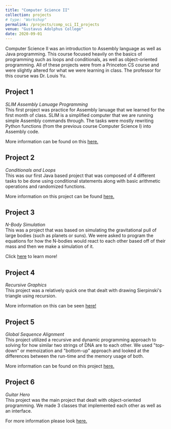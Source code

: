 ```yaml
---
title: "Computer Science II"
collection: projects
# type: "Workshop"
permalink: /projects/comp_sci_II_projects
venue: "Gustavus Adolphus College"
date: 2020-09-01
---
```


Computer Science II was an introduction to Assembly language as well as Java programming. This course focused heavily on the basics of programming such as loops and conditionals, as well as object-oriented programming. All of these projects were from a Princeton CS course and were slightly altered for what we were learning in class. The professor for this course was Dr. Louis Yu. 

## **Project 1**    
*SLIM Assembly Lanuage Programming*  
This first project was practice for Assembly lanuage that we learned for the first month of class. SLIM is a simplified computer that we are running simple Assembly commands through. The tasks were mostly rewriting Python functions (from the previous course Computer Science I) into Assembly code. 

More information can be found on this <a href = "https://github.com/abbyruthe/cs_2_project_1_assembly">here.</a>

## **Project 2**  
*Conditionals and Loops*  
This was our first Java based project that was composed of 4 different tasks to be done using conditional statements along with basic arithmetic operations and randomized functions.

More information on this project can be found <a href = "https://github.com/abbyruthe/cs_2_project2_conditionals_loops">here.</a>

## **Project 3**
*N-Body Simulation*  
This was a project that was based on simulating the gravitational pull of large bodies (such as planets or suns). We were asked to program the equations for how the N-bodies would react to each other based off of their mass and then we make a simulation of it. 

Click <a href = "https://github.com/abbyruthe/cs_2_project_3_n_body">here</a> to learn more!

## **Project 4** 
*Recursive Graphics*  
This project was a relatively quick one that dealt with drawing Sierpinski's triangle using recursion. 

More information on this can be seen <a href = "https://github.com/abbyruthe/cs_2_project_4_sierpinski">here!</a>

## **Project 5**  
*Global Sequence Alignment*  
This project utilized a recursive and dynamic programming approach to solving for how similar two strings of DNA are to each other. We used "top-down" or memoization and "bottom-up" approach and looked at the differences between the run-time and the memory usage of both. 

More information can be found on this project 
<a href = "https://github.com/abbyruthe/cs_2_project_5_global_sequence_alignment">here.</a>

## **Project 6**  
*Guitar Hero*  
This project was the main project that dealt with object-oriented programming. We made 3 classes that implemented each other as well as an interface. 

For more information please look <a href = "https://github.com/abbyruthe/cs_2_project_6_guitar_hero">here.</a>
